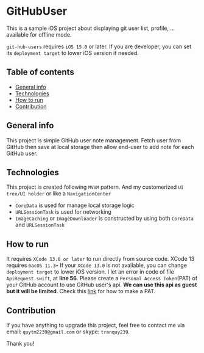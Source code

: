# GitHubUser
This is a sample iOS project about displaying git user list, profile, ... available for offline mode.

`git-hub-users` requires `iOS 15.0` or later. If you are developer, you can set its `deployment target` to lower iOS version if needed. 

## Table of contents
* [General info](#general-info)
* [Technologies](#technologies)
* [How to run](#how-to-run)
* [Contribution](#contribution)

## General info
This project is simple GitHub user note management. Fetch user from GitHub then save at local storage then allow end-user to add note for each GitHub user.
	
## Technologies
This project is created following `MVVM` pattern.
And my customerized `UI tree/UI holder` or like a `NavigationCenter`
* `CoreData` is used for manage local storage logic
* `URLSessionTask` is used for networking
* `ImageCaching` or `ImageDownloader` is constructed by using both `CoreData` and `URLSessionTask`
	
## How to run
It requires `XCode 13.0 or later` to run directly from source code. XCode 13 requires `macOS 11.3+`
If your `XCode 13.0` is not available, you can change `deployment target` to lower iOS version.
I let an error in code of file `ApiRequest.swift`, at **line 56**. Please create a `Personal Access Token`(PAT) of your GitHub account to use GitHub user's api.
**We can use this api as guest but it will be limited**. Check this [link](https://docs.github.com/en/authentication/keeping-your-account-and-data-secure/creating-a-personal-access-token) for how to make a PAT.

## Contribution
If you have anything to upgrade this project, feel free to contact me via email: `quytm2239@gmail.com` or skype: `tranquy239`.

Thank you!
